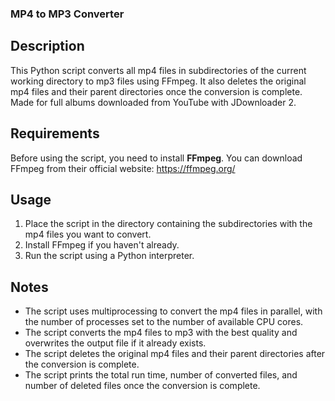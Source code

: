 ### MP4 to MP3 Converter
## Description
This Python script converts all mp4 files in subdirectories of the current working directory to mp3 files using FFmpeg. It also deletes the original mp4 files and their parent directories once the conversion is complete.
Made for full albums downloaded from YouTube with JDownloader 2.

## Requirements
Before using the script, you need to install **FFmpeg**. You can download FFmpeg from their official website: https://ffmpeg.org/

## Usage
1. Place the script in the directory containing the subdirectories with the mp4 files you want to convert.
2. Install FFmpeg if you haven't already.
3. Run the script using a Python interpreter.

## Notes
- The script uses multiprocessing to convert the mp4 files in parallel, with the number of processes set to the number of available CPU cores.
- The script converts the mp4 files to mp3 with the best quality and overwrites the output file if it already exists.
- The script deletes the original mp4 files and their parent directories after the conversion is complete.
- The script prints the total run time, number of converted files, and number of deleted files once the conversion is complete.
